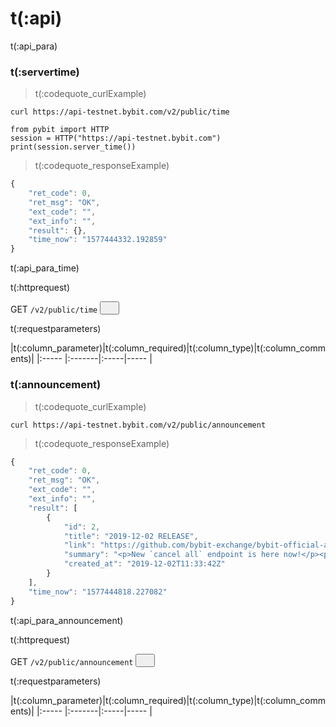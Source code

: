# t(:api)
t(:api_para)

### t(:servertime)
> t(:codequote_curlExample)

```console
curl https://api-testnet.bybit.com/v2/public/time
```

```python--pybit
from pybit import HTTP
session = HTTP("https://api-testnet.bybit.com")
print(session.server_time())  
```

> t(:codequote_responseExample)

```javascript
{
    "ret_code": 0,
    "ret_msg": "OK",
    "ext_code": "",
    "ext_info": "",
    "result": {},
    "time_now": "1577444332.192859"
}
```
t(:api_para_time)

<p class="fake_header">t(:httprequest)</p>
GET
<code><span id=vpTime>/v2/public/time</span></code>
<button class="clipboard_button" data-clipboard-action="copy" data-clipboard-target="#vpTime"><img src="/images/copy_to_clipboard.png" height=15 width=15></img></button>

<p class="fake_header">t(:requestparameters)</p>
|t(:column_parameter)|t(:column_required)|t(:column_type)|t(:column_comments)|
|:----- |:-------|:-----|----- |

### t(:announcement)
> t(:codequote_curlExample)

```console
curl https://api-testnet.bybit.com/v2/public/announcement
```

> t(:codequote_responseExample)

```javascript
{
    "ret_code": 0,
    "ret_msg": "OK",
    "ext_code": "",
    "ext_info": "",
    "result": [
        {
            "id": 2,
            "title": "2019-12-02 RELEASE",
            "link": "https://github.com/bybit-exchange/bybit-official-api-docs/blob/master/en/CHANGELOG.md",
            "summary": "<p>New `cancel all` endpoint is here now!</p><p>Additionally, we strongly recommend that you use the new released place and cancel active V2 endpoints, which are more stable and efficient.The old ones are deprecated (although still working for the time be",
            "created_at": "2019-12-02T11:33:42Z"
        }
    ],
    "time_now": "1577444818.227082"
}
```

t(:api_para_announcement)

<p class="fake_header">t(:httprequest)</p>
GET
<code><span id=vpAnnouncement>/v2/public/announcement</span></code>
<button class="clipboard_button" data-clipboard-action="copy" data-clipboard-target="#vpAnnouncement"><img src="/images/copy_to_clipboard.png" height=15 width=15></img></button>

<p class="fake_header">t(:requestparameters)</p>
|t(:column_parameter)|t(:column_required)|t(:column_type)|t(:column_comments)|
|:----- |:-------|:-----|----- |
